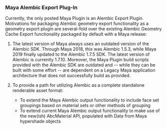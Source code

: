 ### Maya Alembic Export Plug-In

Currently, the only posted Maya Plugin is an Alembic Export Plugin.  Motivations for packaging Alembic geometry export functionality as a geometry export plugin are several-fold over the existing Alembic Geometry Cache Export functionality packaged by default with a Maya release:

1. The latest version of Maya always uses an outdated version of the Alembic SDK.  Through Maya 2018, this was Alembic 1.5.3, while Maya 2019 finally updated to the Alembic 1.7.5 SDK.  The latest version of Alembic is currently 1.7.10.  Moreover, the Maya Plugin build scripts provided with the Alembic SDK are outdated and -- while they can be built with some effort -- are dependent on a Legacy Maya application architecture that does not successfully build as provided.  

2. To provide a path for utilizing Alembic as a complete standalone renderable asset format:
   - To extend the Maya Alembic output functionality to include face set groupings based on material sets or other methods of grouping
   - To extend current Maya Alembic output functionality to make use of the new(ish) AbcMaterial API, populated with Data from Maya hypershade objects  
